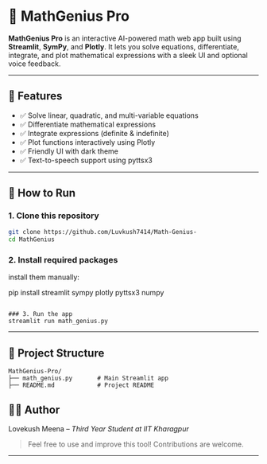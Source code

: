 
# 🧮 MathGenius Pro

**MathGenius Pro** is an interactive AI-powered math web app built using **Streamlit**, **SymPy**, and **Plotly**. It lets you solve equations, differentiate, integrate, and plot mathematical expressions with a sleek UI and optional voice feedback.

---

## 🔧 Features

- ✅ Solve linear, quadratic, and multi-variable equations
- ✅ Differentiate mathematical expressions
- ✅ Integrate expressions (definite & indefinite)
- ✅ Plot functions interactively using Plotly
- ✅ Friendly UI with dark theme
- ✅ Text-to-speech support using pyttsx3

---

## 🚀 How to Run

### 1. Clone this repository
```bash
git clone https://github.com/Luvkush7414/Math-Genius-
cd MathGenius
```

### 2. Install required packages



install them manually:

pip install streamlit sympy plotly pyttsx3 numpy
```

### 3. Run the app
streamlit run math_genius.py
```

---

## 📁 Project Structure

```
MathGenius-Pro/
├── math_genius.py       # Main Streamlit app
├── README.md            # Project README

```


## 👨‍💻 Author

Lovekush Meena – *Third Year Student at IIT Kharagpur*

> Feel free to use and improve this tool! Contributions are welcome.

---

